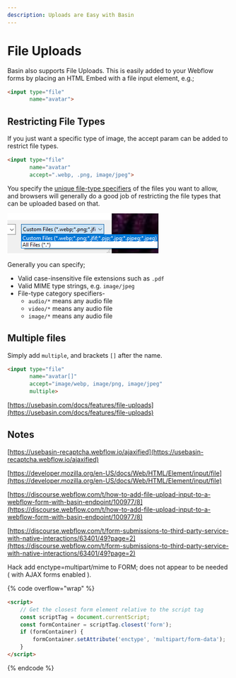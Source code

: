 ```yaml
---
description: Uploads are Easy with Basin
---
```


# File Uploads

Basin also supports File Uploads. This is easily added to your Webflow forms by placing an HTML Embed with a file input element, e.g.;

```html
<input type="file"
       name="avatar"> 
```

## Restricting File Types

If you just want a specific type of image, the accept param can be added to restrict file types.&#x20;

```html
<input type="file"
       name="avatar"
       accept=".webp, .png, image/jpeg">
```

You specify the [unique file-type specifiers](https://developer.mozilla.org/en-US/docs/Web/HTML/Element/input/file#unique\_file\_type\_specifiers) of the files you want to allow, and browsers will generally do a good job of restricting the file types that can be uploaded based on that. &#x20;

![](<../../../.gitbook/assets/image (2) (1) (1).png>)

Generally you can specify;&#x20;

* Valid case-insensitive file extensions such as `.pdf`
* Valid MIME type strings, e.g. `image/jpeg`
* File-type category specifiers-&#x20;
  * `audio/*` means any audio file
  * `video/*` means any audio file
  * `image/*` means any audio file

## Multiple files

Simply add `multiple`, and brackets `[]` after the name.&#x20;

```html
<input type="file"
       name="avatar[]"
       accept="image/webp, image/png, image/jpeg"
       multiple>
```

[https://usebasin.com/docs/features/file-uploads](https://usebasin.com/docs/features/file-uploads)

## Notes&#x20;

[https://usebasin-recaptcha.webflow.io/ajaxified](https://usebasin-recaptcha.webflow.io/ajaxified)

[https://developer.mozilla.org/en-US/docs/Web/HTML/Element/input/file](https://developer.mozilla.org/en-US/docs/Web/HTML/Element/input/file)

[https://discourse.webflow.com/t/how-to-add-file-upload-input-to-a-webflow-form-with-basin-endpoint/100977/8](https://discourse.webflow.com/t/how-to-add-file-upload-input-to-a-webflow-form-with-basin-endpoint/100977/8)

[https://discourse.webflow.com/t/form-submissions-to-third-party-service-with-native-interactions/63401/49?page=2](https://discourse.webflow.com/t/form-submissions-to-third-party-service-with-native-interactions/63401/49?page=2)

Hack add enctype=multipart/mime to FORM; does not appear to be needed ( with AJAX forms enabled ).&#x20;

{% code overflow="wrap" %}
```html
<script>
    // Get the closest form element relative to the script tag
    const scriptTag = document.currentScript;
    const formContainer = scriptTag.closest('form');
    if (formContainer) {
        formContainer.setAttribute('enctype', 'multipart/form-data');
    }
</script>
```
{% endcode %}


